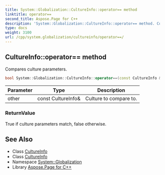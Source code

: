 ```yaml
---
title: System::Globalization::CultureInfo::operator== method
linktitle: operator==
second_title: Aspose.Page for C++
description: 'System::Globalization::CultureInfo::operator== method. Compares culture parameters in C++.'
type: docs
weight: 3100
url: /cpp/system.globalization/cultureinfo/operator==/
---
```

## CultureInfo::operator== method


Compares culture parameters.

```cpp
bool System::Globalization::CultureInfo::operator==(const CultureInfo &other) const
```


| Parameter | Type | Description |
| --- | --- | --- |
| other | const CultureInfo\& | Culture to compare to. |

### ReturnValue

True if culture parameters match, false otherwise.

## See Also

* Class [CultureInfo](../)
* Class [CultureInfo](../)
* Namespace [System::Globalization](../../)
* Library [Aspose.Page for C++](../../../)
